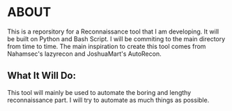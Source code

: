 # ABOUT

This is a reporsitory for a Reconnaissance tool that I am developing. It will be built on Python and Bash Script. I will be commiting to the main directory from time to time. The main inspiration to create this tool comes from Nahamsec's lazyrecon and JoshuaMart's AutoRecon.


## What It Will Do:

This tool will mainly be used to automate the boring and lengthy reconnaissance part. I will try to automate as much things as possible.
